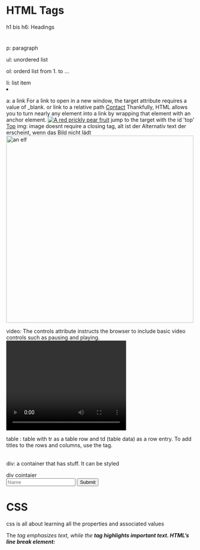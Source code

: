 # HTML Tags
h1 bis h6: Headings
<h1> </h1>

p: paragraph
<p> </p>

ul: unordered list
<ul> </ul>
ol: orderd list from 1. to ...
<ol> </ol>
li: list item
<li> </li>

a: a link
For a link to open in a new window, the target attribute requires a value of _blank.
<a href="https://google.com"> </a>
or link to a relative path
<a href="./contact.html">Contact</a>
Thankfully, HTML allows you to turn nearly any element into a link by wrapping that element with an anchor element.
<a href="https://en.wikipedia.org/wiki/Opuntia" target="_blank"><img src="https://www.Prickly_Pear_Closeup.jpg" alt="A red prickly pear fruit"/></a>
jump to the target with the id 'top'
<a href="#top">Top</a>
img: image doesnt require a closing tag, alt ist der Alternativ text der erscheint, wenn das Bild nicht lädt
<img height="500" src="C:\Git\GitHub\HTML_CSS_JavaScript\devdojo\elf.png" width="500" alt = "an elf"/>

video: The controls attribute instructs the browser to include basic video controls such as pausing and playing.
    <video src = "https://content.codecademy.com/courses/freelance-1/unit-1/lesson-2/htmlcss1-vid_brown-bear.mp4" width = "320" height = "240" controls>

table : table with tr as a table row and td (table data) as a row entry. To add titles to the rows and columns, use the <th> tag.
<table>
    
</table>
<tr>
    
</tr>
<td> </td>
<th> </th>

div: a container that has stuff. It can be styled
<div>div cointaier</div>

<form action="HTML/index.html" method="get">
    <input type="text" name="name" placeholder="Name">
    <button type="submit">Submit</button>
</form>

# CSS
css is all about learning all the properties and associated values

The <em> tag emphasizes text, while the <strong> tag highlights important text.
HTML’s line break element: <br>
